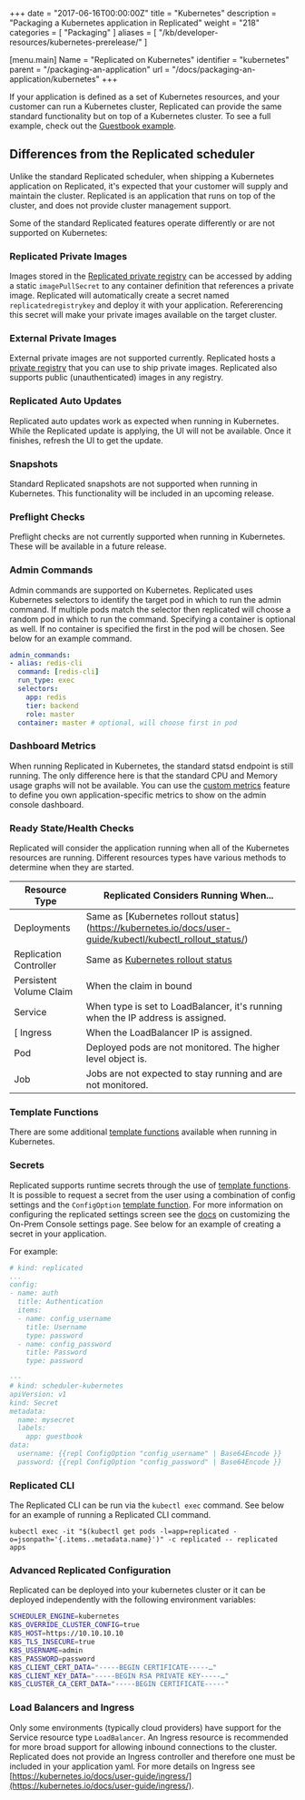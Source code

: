 +++
date = "2017-06-16T00:00:00Z"
title = "Kubernetes"
description = "Packaging a Kubernetes application in Replicated"
weight = "218"
categories = [ "Packaging" ]
aliases = [
    "/kb/developer-resources/kubernetes-prerelease/"
]

[menu.main]
Name       = "Replicated on Kubernetes"
identifier = "kubernetes"
parent     = "/packaging-an-application"
url        = "/docs/packaging-an-application/kubernetes"
+++

If your application is defined as a set of Kubernetes resources, and your customer can run a Kubernetes cluster, Replicated can provide the same standard functionality but on top of a Kubernetes cluster. To see a full example, check out the [Guestbook example](/examples/kubernetes-guestbook).

## Differences from the Replicated scheduler
Unlike the standard Replicated scheduler, when shipping a Kubernetes application on Replicated, it's expected that your customer will supply and maintain the cluster. Replicated is an application that runs on top of the cluster, and does not provide cluster management support.

Some of the standard Replicated features operate differently or are not supported on Kubernetes:

### Replicated Private Images
Images stored in the [Replicated private registry](/getting-started/replicated-private-registry) can be accessed by adding a static `imagePullSecret` to any container definition that references a private image. Replicated will automatically create a secret named `replicatedregistrykey` and deploy it with your application. Refererencing this secret will make your private images available on the target cluster.

### External Private Images
External private images are not supported currently. Replicated hosts a [private registry](/getting-started/replicated-private-registry) that you can use to ship private images. Replicated also supports public (unauthenticated) images in any registry.

### Replicated Auto Updates
Replicated auto updates work as expected when running in Kubernetes. While the Replicated update is applying, the UI will not be available. Once it finishes, refresh the UI to get the update.

### Snapshots
Standard Replicated snapshots are not supported when running in Kubernetes. This functionality will be included in an upcoming release.

### Preflight Checks
Preflight checks are not currently supported when running in Kubernetes. These will be available in a future release.

### Admin Commands
Admin commands are supported on Kubernetes. Replicated uses Kubernetes selectors to identify the target pod in which to run the admin command. If multiple pods match the selector then replicated will choose a random pod in which to run the command. Specifying a container is optional as well. If no container is specified the first in the pod will be chosen. See below for an example command.

```yml
admin_commands:
- alias: redis-cli
  command: [redis-cli]
  run_type: exec
  selectors:
    app: redis
    tier: backend
    role: master
  container: master # optional, will choose first in pod
```

### Dashboard Metrics
When running Replicated in Kubernetes, the standard statsd endpoint is still running. The only difference here is that the standard CPU and Memory usage graphs will not be available. You can use the [custom metrics](/packaging-an-application/custom-metrics) feature to define you own application-specific metrics to show on the admin console dashboard.

### Ready State/Health Checks
Replicated will consider the application running when all of the Kubernetes resources are running. Different resources types have various methods to determine when they are started.

| **Resource Type** | **Replicated Considers Running When...** |
|-----|----|
| Deployments | Same as [Kubernetes rollout status] (https://kubernetes.io/docs/user-guide/kubectl/kubectl_rollout_status/) |
| Replication Controller | Same as [Kubernetes rollout status](https://kubernetes.io/docs/user-guide/kubectl/kubectl_rollout_status/) | 
| Persistent Volume Claim | When the claim in bound | 
| Service | When type is set to LoadBalancer, it's running when the IP address is assigned. | 
[ Ingress | When the LoadBalancer IP is assigned. |
| Pod | Deployed pods are not monitored. The higher level object is. | 
| Job | Jobs are not expected to stay running and are not monitored. | 

### Template Functions
There are some additional [template functions](/packaging-an-application/template-functions#kubernetes) available when running in Kubernetes.

### Secrets
Replicated supports runtime secrets through the use of [template functions](https://www.replicated.com/docs/packaging-an-application/template-functions/). It is possible to request a secret from the user using a combination of config settings and the `ConfigOption` [template function](https://www.replicated.com/docs/packaging-an-application/template-functions/#configoption). For more information on configuring the replicated settings screen see the [docs](https://www.replicated.com/docs/packaging-an-application/config-screen/) on customizing the On-Prem Console settings page. See below for an example of creating a secret in your application.

For example:
```yml
# kind: replicated
...
config:
- name: auth
  title: Authentication
  items:
  - name: config_username
    title: Username
    type: password
  - name: config_password
    title: Password
    type: password

---
# kind: scheduler-kubernetes
apiVersion: v1
kind: Secret
metadata:
  name: mysecret
  labels:
    app: guestbook
data:
  username: {{repl ConfigOption "config_username" | Base64Encode }}
  password: {{repl ConfigOption "config_password" | Base64Encode }}
```

### Replicated CLI
The Replicated CLI can be run via the `kubectl exec` command. See below for an example of running a Replicated CLI command.

```shell
kubectl exec -it "$(kubectl get pods -l=app=replicated -o=jsonpath='{.items..metadata.name}')" -c replicated -- replicated apps
```

### Advanced Replicated Configuration
Replicated can be deployed into your kubernetes cluster or it can be deployed independently with the following environment variables:

```bash
SCHEDULER_ENGINE=kubernetes
K8S_OVERRIDE_CLUSTER_CONFIG=true
K8S_HOST=https://10.10.10.10
K8S_TLS_INSECURE=true
K8S_USERNAME=admin
K8S_PASSWORD=password
K8S_CLIENT_CERT_DATA="-----BEGIN CERTIFICATE-----…"
K8S_CLIENT_KEY_DATA="-----BEGIN RSA PRIVATE KEY-----…"
K8S_CLUSTER_CA_CERT_DATA="-----BEGIN CERTIFICATE-----"
```

### Load Balancers and Ingress
Only some environments (typically cloud providers) have support for the Service resource type `LoadBalancer`. An Ingress resource is recommended for more broad support for allowing inbound connections to the cluster. Replicated does not provide an Ingress controller and therefore one must be included in your application yaml. For more details on Ingress see [https://kubernetes.io/docs/user-guide/ingress/](https://kubernetes.io/docs/user-guide/ingress/).
